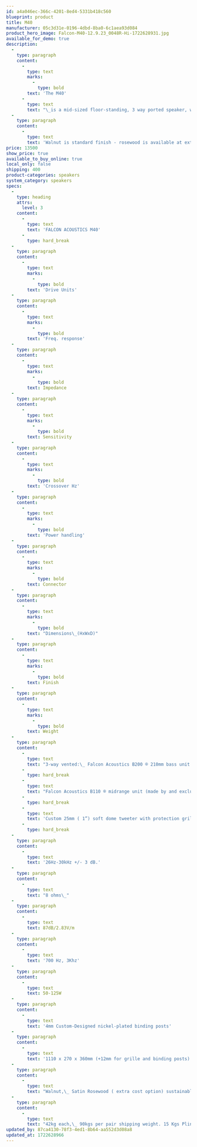 ```yaml
---
id: a4a046ec-366c-4201-8ed4-5331b418c560
blueprint: product
title: M40
manufacturer: 05c3d31e-0196-4dbd-8ba0-6c1aea93d084
product_hero_image: Falcon-M40-12.9.23_0048R-Hi-1722628931.jpg
available_for_demo: true
description:
  -
    type: paragraph
    content:
      -
        type: text
        marks:
          -
            type: bold
        text: 'The M40'
      -
        type: text
        text: "\_is a mid-sized floor-standing, 3 way ported speaker, with a new Falcon B200 8” cone woofer especially selected for extended bass and accuracy of response, using the custom Falcon M Series tweeter. This combination gives good bass extension, the typical midrange accuracy for which Falcon is so well known, exceptional imaging and wide sound stage."
  -
    type: paragraph
    content:
      -
        type: text
        text: 'Walnut is standard finish - rosewood is available at extra expense'
price: 13500
show_price: true
available_to_buy_online: true
local_only: false
shipping: 400
product-categories: speakers
system_category: speakers
specs:
  -
    type: heading
    attrs:
      level: 3
    content:
      -
        type: text
        text: 'FALCON ACOUSTICS M40'
      -
        type: hard_break
  -
    type: paragraph
    content:
      -
        type: text
        marks:
          -
            type: bold
        text: 'Drive Units'
  -
    type: paragraph
    content:
      -
        type: text
        marks:
          -
            type: bold
        text: 'Freq. response'
  -
    type: paragraph
    content:
      -
        type: text
        marks:
          -
            type: bold
        text: Impedance
  -
    type: paragraph
    content:
      -
        type: text
        marks:
          -
            type: bold
        text: Sensitivity
  -
    type: paragraph
    content:
      -
        type: text
        marks:
          -
            type: bold
        text: 'Crossover Hz'
  -
    type: paragraph
    content:
      -
        type: text
        marks:
          -
            type: bold
        text: 'Power handling'
  -
    type: paragraph
    content:
      -
        type: text
        marks:
          -
            type: bold
        text: Connector
  -
    type: paragraph
    content:
      -
        type: text
        marks:
          -
            type: bold
        text: "Dimensions\_(HxWxD)"
  -
    type: paragraph
    content:
      -
        type: text
        marks:
          -
            type: bold
        text: Finish
  -
    type: paragraph
    content:
      -
        type: text
        marks:
          -
            type: bold
        text: Weight
  -
    type: paragraph
    content:
      -
        type: text
        text: "3-way vented:\_ Falcon Acoustics B200 ® 210mm bass unit (made by and exclusive to Falcon Acoustics)."
      -
        type: hard_break
      -
        type: text
        text: "Falcon Acoustics B110 ® midrange unit (made by and exclusive to Falcon Acoustics).\_"
      -
        type: hard_break
      -
        type: text
        text: 'Custom 25mm ( 1”) soft dome tweeter with protection grille'
      -
        type: hard_break
  -
    type: paragraph
    content:
      -
        type: text
        text: '26Hz-30kHz +/- 3 dB.'
  -
    type: paragraph
    content:
      -
        type: text
        text: "8 ohms\_"
  -
    type: paragraph
    content:
      -
        type: text
        text: 87dB/2.83V/m
  -
    type: paragraph
    content:
      -
        type: text
        text: '700 Hz, 3Khz'
  -
    type: paragraph
    content:
      -
        type: text
        text: 50-125W
  -
    type: paragraph
    content:
      -
        type: text
        text: '4mm Custom-Designed nickel-plated binding posts'
  -
    type: paragraph
    content:
      -
        type: text
        text: '1110 x 270 x 360mm (+12mm for grille and binding posts) incl. 60mm Plinth & Premium Falcon Audio Engineering Stainless Steel Spikes'
  -
    type: paragraph
    content:
      -
        type: text
        text: "Walnut,\_ Satin Rosewood ( extra cost option) sustainably grown real wood veneers"
  -
    type: paragraph
    content:
      -
        type: text
        text: "42kg each,\_ 90kgs per pair shipping weight. 15 Kgs Plinth x 2\_"
updated_by: 87ca4130-78f3-4ed1-8b64-aa552d3d08a8
updated_at: 1722628966
---
```

